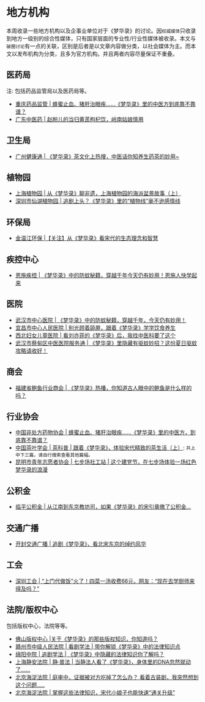 # 地方机构

本周收录一些地方机构以及企事业单位对于《梦华录》的讨论。因`权威媒体`只收录到地方一级别的综合性媒体，只有国家层面的专业性/行业性媒体被收录。本文与`破圈讨论`有一点的关联，区别是后者是以文章内容做分类，以社会媒体为主。而本文以发布机构为分类，且多为官方机构。并且两者内容尽量保证不重叠。


## 医药局

注: 包括药品监管局以及医药局等。

* [重庆药品监管 | 蜂蜜止血、猪肝治眼疾……《梦华录》里的中医方到底靠不靠谱？](https://mp.weixin.qq.com/s/sdbsJao64cKzVCq49_bo6w)
* [广东中医药 | 赵盼儿的当归黄芪枸杞饮，岭南姑娘慎用](https://mp.weixin.qq.com/s/33LJjlg6EaWLB1VznnELMg)


## 卫生局
* [广州健康通 | 《梦华录》茶文化上热搜，中医话你知养生药茶的妙用~](https://mp.weixin.qq.com/s/WlYpdQwBTuJtQ89vUUF5lw)


## 植物园
* [上海植物园 | 从《梦华录》聊非遗，上海植物园的海派盆景故事（上）](https://mp.weixin.qq.com/s/qeDxVR4gJEl22gZXN_tsjA)
* [深圳市仙湖植物园  | 追剧上头？《梦华录》里的“植物线”毫不逊感情线](https://mp.weixin.qq.com/s/mDX-OCF0kBIy6VasJAv7-A)

## 环保局

* [金温江环保 |【关注】从《梦华录》看宋代的生态理念和智慧 ](https://mp.weixin.qq.com/s/mdRhM-8Iph83an_uj1DvHA)


## 疾控中心

* [恩施疾控 | 《梦华录》中的防蚊秘籍，穿越千年今天仍有妙用！恩施人快学起来](https://mp.weixin.qq.com/s/5Fg2p5S4otWm6tmPdua0TQ)


## 医院
* [武汉市中心医院 | 《梦华录》中的防蚊秘籍，穿越千年，今天仍有妙用！](https://mp.weixin.qq.com/s/dB-9HbuihiMoyfHwOSl4QA)
* [宜昌市中心人民医院 | 别光顾着舔屏，跟着《梦华录》学学饮食养生](https://mp.weixin.qq.com/s/nlnI5n6pmvX16NBRaWo5Pg)
* [西北妇女儿童医院 | 看刘亦菲的《梦华录》后，我找中医科要了这个](https://mp.weixin.qq.com/s/9S6-10jEBy-kVljp5sDJUA)
* [武汉市蔡甸区中医医院服务通 | 《梦华录》里隐藏有驱蚊妙招？这份夏日驱蚊攻略请收好！](https://mp.weixin.qq.com/s/7MBsMp5WySb1ei-yDw5-wA)


## 商会
* [福建省鲍鱼行业商会 | 《梦华录》热播，你知道古人眼中的鲍鱼是什么样的吗？](https://mp.weixin.qq.com/s/sUV_LrenZc3hfTKgn-vyTQ)


## 行业协会
* [中国非处方药物协会 | 蜂蜜止血、猪肝治眼疾……《梦华录》里的中医方，到底靠不靠谱？](https://mp.weixin.qq.com/s/Z6axpNd4rkZU2Ffw1MjQYw)
* [中国茶叶学会 | 茶科普 | 跟着《梦华录》，体验宋代精致的茶生活（上）](https://mp.weixin.qq.com/s/FkvuYcVS074y4TkKNChNOA): `共上中下三篇，请自行搜索查看其他篇幅。`
* [昆明市青年志愿者协会 | 七步场社工站 | 这个建党节，在七步场体验一场红色梦华录的浪漫](https://mp.weixin.qq.com/s/TVXrjD3Qejv96ribPE2LmA)


## 公积金
* [临平公积金 | 从江南到东京教坊司，如果《梦华录》的宋引章缴了公积金…](https://mp.weixin.qq.com/s/IP62BzCwzI9CfvEUqhk_SQ)


## 交通广播
* [开封交通广播 | 追剧《梦华录》，看北宋东京的绰约风华](https://mp.weixin.qq.com/s/FZ3TpprbB3_Bd_DSiaDKnw)


## 工会
* [深圳工会 | “上门代做饭”火了！四菜一汤收费66元，网友：“现在去学厨师来得及吗？”](https://mp.weixin.qq.com/s/-vuXfWnKap_F2YuzOYgYUQ)


## 法院/版权中心
包括版权中心，法院等等。
* [佛山版权中心 |关于《梦华录》的那些版权知识，你知道吗？](https://mp.weixin.qq.com/s/178bO-GkrqqRCuU-cvq4dw)
* [赣州市中级人民法院 | 看剧学法 | 带你解锁《梦华录》中的法律知识点](https://mp.weixin.qq.com/s/bxA16zqOmp4KsT3-8hwaAQ)
* [绵阳中院 | 追剧学法 | 《梦华录》中隐藏的法律知识你了解吗？](https://mp.weixin.qq.com/s/fkXxw94OmNSZPPfT3iYrfg)
* [上海静安法院 | 静·普法 | 当静法人看了《梦华录》，身体里的DNA忽然就动了……](https://mp.weixin.qq.com/s/_MS43czWNLCvVcvh8a1nOg)
* [北京海淀法院 | 庭审中，证据被对方吃掉了怎么办？ 看着古装剧，我突然想到这个问题.....](https://mp.weixin.qq.com/s/0nn0hdhWd6gWHihV7GJ9GA)
* [北京海淀法院 | 掌握这些法律知识，宋代小娘子也能快速“通关升级”](https://m.weibo.cn/3927469685/4786122175287217)
